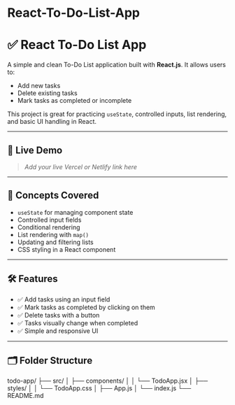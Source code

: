 # React-To-Do-List-App

# ✅ React To-Do List App

A simple and clean To-Do List application built with **React.js**. It allows users to:
- Add new tasks
- Delete existing tasks
- Mark tasks as completed or incomplete

This project is great for practicing `useState`, controlled inputs, list rendering, and basic UI handling in React.

---

## 🚀 Live Demo

> _Add your live Vercel or Netlify link here_

---

## 🧠 Concepts Covered

- `useState` for managing component state
- Controlled input fields
- Conditional rendering
- List rendering with `map()`
- Updating and filtering lists
- CSS styling in a React component

---

## 🛠️ Features

- ✅ Add tasks using an input field
- ✅ Mark tasks as completed by clicking on them
- ✅ Delete tasks with a button
- ✅ Tasks visually change when completed
- ✅ Simple and responsive UI

---

## 🗂️ Folder Structure

todo-app/
├── src/
│ ├── components/
│ │ └── TodoApp.jsx
│ ├── styles/
│ │ └── TodoApp.css
│ ├── App.js
│ └── index.js
└── README.md